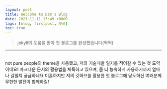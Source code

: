 ```yaml
---
layout: post
title: Welcome to Dam's Blog
date: 2021-11-11 13:49 +0800
tags: [blog, firstpost, 첫글]
toc: true
---
```


> jekyll의 도움을 받아 첫 블로그를 완성했습니다(짝짝)<br/>

---

<tr>
<br/>
not pure people의 theme을 사용했고, 저의 기술개발 일지를 적어갈 수 있는 첫 도약이네요!  
마크다운 문서의 활용법을 체득하고 있으며, 좀 더 능숙하게 사용하기까지 얼마나 걸릴지 궁금하네요  
미흡하지만 저의 깃허브를 활용한 첫 블로그에 당도하신 여러분께 무한한 발전이 함께하길!<br/>
